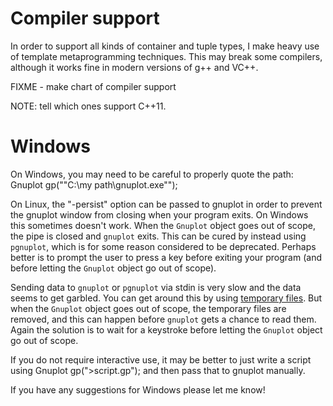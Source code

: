 # Compiler support

In order to support all kinds of container and tuple types, I make heavy use of template metaprogramming techniques.  This may break some compilers, although it works fine in modern versions of g++ and VC++.

FIXME - make chart of compiler support

NOTE: tell which ones support C++11.

# Windows

On Windows, you may need to be careful to properly quote the path:
	Gnuplot gp("\"C:\\my path\\gnuplot.exe\"");

On Linux, the "-persist" option can be passed to gnuplot in order to prevent the gnuplot window from closing when your program exits.  On Windows this sometimes doesn't work.  When the `Gnuplot` object goes out of scope, the pipe is closed and `gnuplot` exits.  This can be cured by instead using `pgnuplot`, which is for some reason considered to be deprecated.  Perhaps better is to prompt the user to press a key before exiting your program (and before letting the `Gnuplot` object go out of scope).

Sending data to `gnuplot` or `pgnuplot` via stdin is very slow and the data seems to get garbled.  You can get around this by using [temporary files](StdinVsTemporary).  But when the `Gnuplot` object goes out of scope, the temporary files are removed, and this can happen before `gnuplot` gets a chance to read them.  Again the solution is to wait for a keystroke before letting the `Gnuplot` object go out of scope.

If you do not require interactive use, it may be better to just write a script using
	Gnuplot gp(">script.gp");
and then pass that to gnuplot manually.

If you have any suggestions for Windows please let me know!
